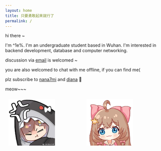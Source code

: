 ```yaml
---
layout: home
title: 只要勇敢起来就行了
permalink: /
---
```


hi there ~

I'm ^1e%. I'm an undergraduate student based in Wuhan. I'm interested in backend development, database and computer networking. 

discussion via [email](alex_xiao@hust.edu.cn) is welcomed ~

you are also welcomed to chat with me offline, if you can find me(

plz subscribe to [nana7mi](https://space.bilibili.com/434334701) and [diana](https://space.bilibili.com/672328094) 🥹

meow~~~

<div style="display: flex; justify-content: space-between; align-items: center;">
    <div style="flex: 1; padding: 10px;">
        <img src="assets/gitbook/images/nana7mi.jpg" width="150" height="150" alt="nana7mi">
    </div>
    <div style="flex: 1; padding: 10px;">
        <img src="assets/gitbook/images/diana.gif" width="150" height="150" alt="diana">
    </div>
</div>
